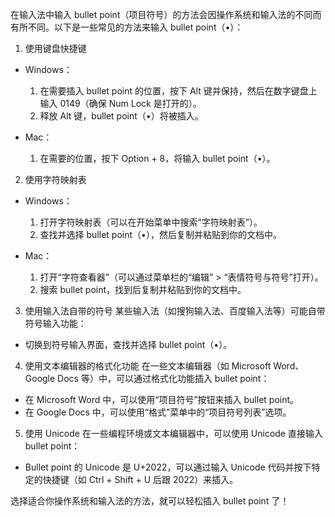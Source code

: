 在输入法中输入 bullet point（项目符号）的方法会因操作系统和输入法的不同而有所不同。以下是一些常见的方法来输入 bullet point（•）：

1. 使用键盘快捷键
- Windows：
  1. 在需要插入 bullet point 的位置，按下 Alt 键并保持，然后在数字键盘上输入 0149（确保 Num Lock 是打开的）。
  2. 释放 Alt 键，bullet point（•）将被插入。

- Mac：
  1. 在需要的位置，按下 Option + 8，将输入 bullet point（•）。

2. 使用字符映射表
- Windows：
  1. 打开字符映射表（可以在开始菜单中搜索“字符映射表”）。
  2. 查找并选择 bullet point（•），然后复制并粘贴到你的文档中。

- Mac：
  1. 打开“字符查看器”（可以通过菜单栏的“编辑” > “表情符号与符号”打开）。
  2. 搜索 bullet point，找到后复制并粘贴到你的文档中。

3. 使用输入法自带的符号
某些输入法（如搜狗输入法、百度输入法等）可能自带符号输入功能：
- 切换到符号输入界面，查找并选择 bullet point（•）。

4. 使用文本编辑器的格式化功能
在一些文本编辑器（如 Microsoft Word、Google Docs 等）中，可以通过格式化功能插入 bullet point：
- 在 Microsoft Word 中，可以使用“项目符号”按钮来插入 bullet point。
- 在 Google Docs 中，可以使用“格式”菜单中的“项目符号列表”选项。

5. 使用 Unicode
在一些编程环境或文本编辑器中，可以使用 Unicode 直接输入 bullet point：
- Bullet point 的 Unicode 是 U+2022，可以通过输入 Unicode 代码并按下特定的快捷键（如 Ctrl + Shift + U 后跟 2022）来插入。

选择适合你操作系统和输入法的方法，就可以轻松插入 bullet point 了！